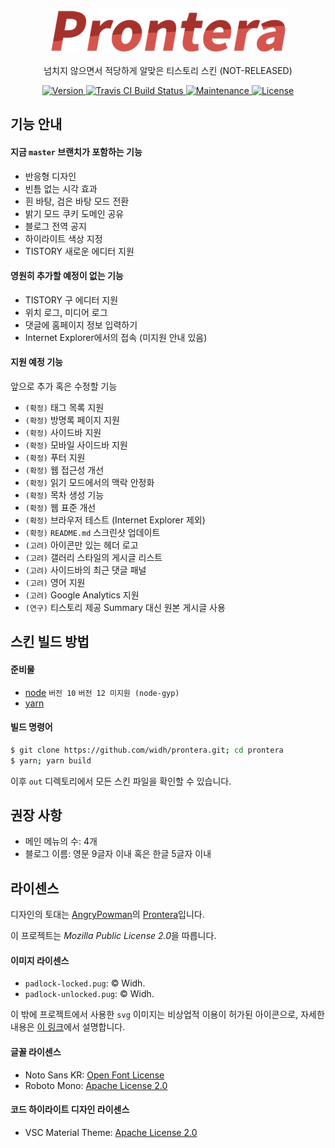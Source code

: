 <p align='center'>
  <img alt='Prontera' src='./prontera.png'>
</p>

<p align='center'>넘치지 않으면서 적당하게 알맞은 티스토리 스킨 (NOT-RELEASED)</p>

<p align='center'>
  <a href="https://github.com/widh/prontera/blob/master/package.json">
    <img alt='Version' src='https://img.shields.io/github/package-json/v/widh/prontera.svg?style=flat-square'>
  </a>
  <a href="https://travis-ci.com/widh/prontera">
    <img alt='Travis CI Build Status' src='https://img.shields.io/travis/com/widh/prontera.svg?style=flat-square'>
  </a>
  <a href="https://widh.me/">
    <img alt='Maintenance' src='https://img.shields.io/maintenance/yes/2019.svg?style=flat-square'>
  </a>
  <a href="https://www.mozilla.org/en-US/MPL/2.0/">
    <img alt='License' src='https://img.shields.io/github/license/widh/prontera.svg?style=flat-square'>
  </a>
</p>

## 기능 안내

#### 지금 `master` 브랜치가 포함하는 기능

+ 반응형 디자인
+ 빈틈 없는 시각 효과
+ 흰 바탕, 검은 바탕 모드 전환
+ 밝기 모드 쿠키 도메인 공유
+ 블로그 전역 공지
+ 하이라이트 색상 지정
+ TISTORY 새로운 에디터 지원

#### 영원히 추가할 예정이 없는 기능

+ TISTORY 구 에디터 지원
+ 위치 로그, 미디어 로그
+ 댓글에 홈페이지 정보 입력하기
+ Internet Explorer에서의 접속 (미지원 안내 있음)

#### 지원 예정 기능

앞으로 추가 혹은 수정할 기능

+ `(확정)` 태그 목록 지원
+ `(확정)` 방명록 페이지 지원
+ `(확정)` 사이드바 지원
+ `(확정)` 모바일 사이드바 지원
+ `(확정)` 푸터 지원
+ `(확정)` 웹 접근성 개선
+ `(확정)` 읽기 모드에서의 맥락 안정화
+ `(확정)` 목차 생성 기능
+ `(확정)` 웹 표준 개선
+ `(확정)` 브라우저 테스트 (Internet Explorer 제외)
+ `(확정)` `README.md` 스크린샷 업데이트
+ `(고려)` 아이콘만 있는 헤더 로고
+ `(고려)` 갤러리 스타일의 게시글 리스트
+ `(고려)` 사이드바의 최근 댓글 패널
+ `(고려)` 영어 지원
+ `(고려)` Google Analytics 지원
+ `(연구)` 티스토리 제공 Summary 대신 원본 게시글 사용


## 스킨 빌드 방법

#### 준비물

+ [node](https://nodejs.org/ko/) `버전 10` `버전 12 미지원 (node-gyp)`
+ [yarn](https://yarnpkg.com/lang/en/)

#### 빌드 명령어

```sh
$ git clone https://github.com/widh/prontera.git; cd prontera
$ yarn; yarn build
```

이후 `out` 디렉토리에서 모든 스킨 파일을 확인할 수 있습니다.


## 권장 사항

+ 메인 메뉴의 수: 4개
+ 블로그 이름: 영문 9글자 이내 혹은 한글 5글자 이내


## 라이센스

디자인의 토대는 [AngryPowman](https://github.com/AngryPowman)의 [Prontera](https://github.com/AngryPowman/hexo-theme-prontera)입니다.

이 프로젝트는 *Mozilla Public License 2.0*을 따릅니다.

#### 이미지 라이센스

- `padlock-locked.pug`: &copy; Widh.
- `padlock-unlocked.pug`: &copy; Widh.

이 밖에 프로젝트에서 사용한 `svg` 이미지는 비상업적 이용이 허가된 아이콘으로, 자세한 내용은 [이 링크](https://www.svgrepo.com/info/licensing)에서 설명합니다.

#### 글꼴 라이센스

- Noto Sans KR: [Open Font License](http://scripts.sil.org/cms/scripts/page.php?site_id=nrsi&id=OFL_web)
- Roboto Mono: [Apache License 2.0](http://www.apache.org/licenses/LICENSE-2.0)

#### 코드 하이라이트 디자인 라이센스

- VSC Material Theme: [Apache License 2.0](http://www.apache.org/licenses/LICENSE-2.0)
